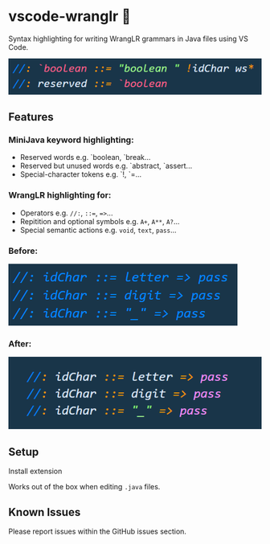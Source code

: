 # vscode-wranglr 🤠

Syntax highlighting for writing WrangLR grammars in Java files using VS Code.

![Screenshot 2](media/screenshot2.png)

## Features

### MiniJava keyword highlighting:
* Reserved words e.g. \`boolean, \`break...
* Reserved but unused words e.g. \`abstract, \`assert...
* Special-character tokens e.g. \`!, \`=...

### WrangLR highlighting for:
* Operators e.g. `//:`, `::=`, `=>`...
* Repitition and optional symbols e.g. `A+`, `A**`, `A?`...
* Special semantic actions e.g. `void`, `text`, `pass`...

### Before:

![Before](media/before.png)

### After:

![Screenshot 1](media/screenshot1.png)

## Setup

Install extension

Works out of the box when editing `.java` files.

## Known Issues

Please report issues within the GitHub issues section.

